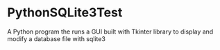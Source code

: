 # PythonSQLite3Test
A Python program the runs a GUI built with Tkinter library to display and modify a database file with sqlite3
